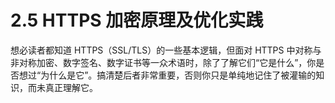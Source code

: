 # 2.5 HTTPS 加密原理及优化实践

想必读者都知道 HTTPS（SSL/TLS）的一些基本逻辑，但面对 HTTPS 中对称与非对称加密、数字签名、数字证书等一众术语时，除了了解它们“它是什么”，你是否想过“为什么是它”。搞清楚后者非常重要，否则你只是单纯地记住了被灌输的知识，而未真正理解它。